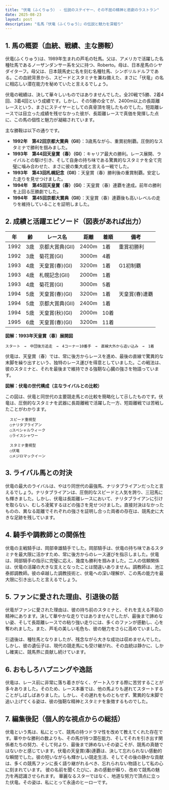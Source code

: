 ```yaml
---
title: "伏竜（ふくりゅう） - 伝説のステイヤー、その不屈の精神と悲劇のラストラン"
date: 2025-08-23
layout: post
description: "名馬『伏竜（ふくりゅう）』の伝説と魅力を深堀り"
---
```


## 1. 馬の概要（血統、戦績、主な勝鞍）

伏竜(ふくりゅう)は、1989年生まれの芦毛の牡馬。父は、アメリカで活躍した名種牡馬であるノーザンダンサー系を父に持つ、Roberto。母は、日本産馬のシヤダイターフ。母父は、日本競馬史に名を刻む名種牡馬、シンボリルドルフである。この血統背景から、スピードとスタミナを兼ね備えた、まさに「伏竜」の名に相応しい潜在能力を秘めていたと言えるでしょう。

伏竜の戦績は、決して華々しいものではありませんでした。全20戦で5勝、2着4回、3着4回という成績です。しかし、その5勝の全てが、2400m以上の長距離レースという、まさにステイヤーとしての真骨頂を現したものでした。短距離レースでは目立った成績を残せなかった彼が、長距離レースで真価を発揮した点に、この馬の個性と魅力が凝縮されています。

主な勝鞍は以下の通りです。

* **1992年　第42回京都大賞典（GII）**：3歳馬ながら、重賞初制覇。圧倒的なスタミナで勝利を掴みました。
* **1993年　第44回天皇賞（春）（GI）**：キャリア最大の勝利。レース展開、ライバルとの駆け引き、そして自身の持ち味である驚異的なスタミナを全て完璧に噛み合わせた、まさに彼の集大成と言える一戦でした。
* **1993年　第43回札幌記念（GII）**：天皇賞（春）勝利後の重賞制覇。安定した走りを見せつけました。
* **1994年　第45回天皇賞（春）（GI）**：天皇賞（春）連覇を達成。前年の勝利を上回る圧勝劇でした。
* **1994年　第45回京都大賞典（GII）**：天皇賞（春）連覇後も高いレベルの走りを維持していることを証明しました。


## 2. 成績と活躍エピソード（図表があれば出力）

| 年 | 齢 | レース名 | 距離 | 着順 | 備考 |
|---|---|---|---|---|---|
| 1992 | 3歳 | 京都大賞典(GII) | 2400m | 1着 | 重賞初勝利 |
| 1992 | 3歳 | 菊花賞(GI) | 3000m | 4着 |  |
| 1993 | 4歳 | 天皇賞(春)(GI) | 3200m | 1着 | G1初制覇 |
| 1993 | 4歳 | 札幌記念(GII) | 2000m | 1着 |  |
| 1993 | 4歳 | 菊花賞(GI) | 3000m | 5着 |  |
| 1994 | 5歳 | 天皇賞(春)(GI) | 3200m | 1着 | 天皇賞(春)連覇 |
| 1994 | 5歳 | 京都大賞典(GII) | 2400m | 1着 |  |
| 1994 | 5歳 | 天皇賞(秋)(GI) | 2000m | 10着 |  |
| 1995 | 6歳 | 天皇賞(春)(GI) | 3200m | 11着 |  |


**図解：1993年天皇賞（春）展開図**

```
スタート　→　中団後方追走　→　4コーナー10番手　→　直線大外から追い込み　→　1着
```

伏竜は、天皇賞（春）では、常に後方からレースを進め、最後の直線で驚異的な末脚を繰り出すという、独特のレース運びを得意としていました。この戦法は、彼のスタミナと、それを最後まで維持できる強靭な心臓の強さを物語っています。


**図解：伏竜の世代構成（主なライバルとの比較）**

この図は、伏竜と同世代の主要競走馬との比較を簡略化して示したものです。伏竜は、圧倒的なスタミナを武器に長距離戦で活躍した一方、短距離戦では苦戦したことがわかります。


```
  スピード重視型
  ○ナリタブライアン
  ○スペシャルウィーク
  ○ライスシャワー

  スタミナ重視型
  ○伏竜
  ○メジロマックイーン
```


## 3. ライバル馬との対決

伏竜の最大のライバルは、やはり同世代の最強馬、ナリタブライアンだったと言えるでしょう。ナリタブライアンは、圧倒的なスピードと人気を誇り、三冠馬にも輝きました。しかし、伏竜は長距離レースにおいて、ナリタブライアンに引けを取らない、むしろ凌駕するほどの強さを見せつけました。直接対決はなかったものの、異なる距離でそれぞれの強さを証明し合った両者の存在は、競馬史に大きな足跡を残しています。


## 4. 騎手や調教師との関係性

伏竜の主戦騎手は、岡部幸雄騎手でした。岡部騎手は、伏竜の持ち味であるスタミナを最大限に活かすため、常に後方からのレース運びを指示しました。伏竜は、岡部騎手の指示に完璧に応え、幾度も勝利を掴みました。二人の信頼関係は、伏竜の活躍の大きな支えとなったことは間違いありません。調教師は、池江泰郎調教師。彼の卓越した調教技術と、伏竜への深い理解が、この馬の能力を最大限に引き出したと言えるでしょう。


## 5. ファンに愛された理由、引退後の話

伏竜がファンに愛された理由は、彼の持ち前のスタミナと、それを支える不屈の精神にあります。決して華やかな走りではありませんでしたが、最後まで諦めない姿、そして長距離レースでの粘り強い走りには、多くのファンが感動し、心を奪われました。また、芦毛の美しい毛色も、彼の魅力をさらに高めていました。

引退後は、種牡馬となりましたが、残念ながら大きな成功は収めませんでした。しかし、彼の遺伝子は、現代の競走馬にも受け継がれ、その血統は静かに、しかし確実に、競馬界に貢献し続けています。


## 6. おもしろハプニングや逸話

伏竜は、レース前に非常に落ち着きがなく、ゲート入りする際に苦労することが多々ありました。そのため、レース本番では、他の馬よりも遅れてスタートすることがしばしばありました。しかし、その遅れをものともせず、驚異的な末脚で追い上げてくる姿は、彼の強靭な精神とスタミナを象徴するものでした。


## 7. 編集後記（個人的な視点からの総括）

伏竜という馬は、私にとって、競馬の持つドラマ性を改めて教えてくれた存在です。華やかな勝利の数よりも、その馬が持つ潜在能力、そしてそれを引き出す関係者たちの努力、そして何より、最後まで諦めないその姿こそが、競馬の真髄ではないかと感じています。伏竜の天皇賞(春)連覇は、決して忘れられない感動的な瞬間でした。彼の短いながらも輝かしい競走生活、そしてその後の静かな貢献は、多くの競馬ファンに長く語り継がれるべき、忘れられない物語として私の心に刻まれています。  彼の名前を聞くたびに、あの感動が蘇り、改めて競馬の魅力を再認識させられます。  華麗なるスターではなく、地道な努力で頂点に立った伏竜。その姿は、私にとって永遠のヒーローです。
